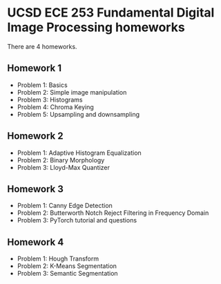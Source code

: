 # UCSD ECE 253 Fundamental Digital Image Processing homeworks

There are 4 homeworks.

## Homework 1
  - Problem 1: Basics
  - Problem 2: Simple image manipulation
  - Problem 3: Histograms
  - Problem 4: Chroma Keying
  - Problem 5: Upsampling and downsampling

## Homework 2
  - Problem 1: Adaptive Histogram Equalization
  - Problem 2: Binary Morphology
  - Problem 3: Lloyd-Max Quantizer
  
## Homework 3
  - Problem 1: Canny Edge Detection
  - Problem 2: Butterworth Notch Reject Filtering in Frequency Domain
  - Problem 3: PyTorch tutorial and questions

## Homework 4
  - Problem 1: Hough Transform
  - Problem 2: K-Means Segmentation
  - Problem 3: Semantic Segmentation
